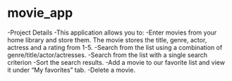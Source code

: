 # movie_app
-Project Details
-This application allows you to:
-Enter movies from your home library and store them. The movie stores the title, genre, actor, actress and a rating from 1-5. 
-Search from the list using a combination of genre/title/actor/actresses. 
-Search from the list with a single search criterion
-Sort the search results. 
-Add a movie to our favorite list and view it under “My favorites” tab.
-Delete a movie.
